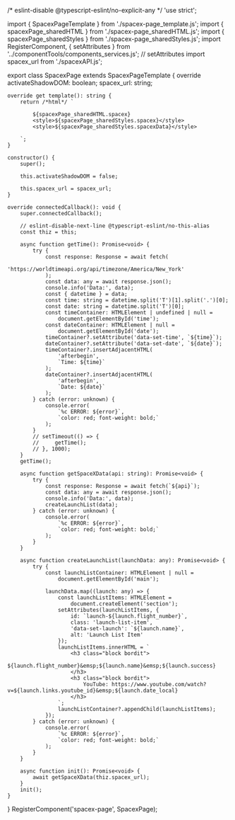 /* eslint-disable @typescript-eslint/no-explicit-any */
'use strict';

import { SpacexPageTemplate } from './spacex-page_template.js';
import { spacexPage_sharedHTML } from './spacex-page_sharedHTML.js';
import { spacexPage_sharedStyles } from './spacex-page_sharedStyles.js';
import RegisterComponent, {
    setAttributes
} from '../componentTools/components_services.js'; // setAttributes
import spacex_url from './spacexAPI.js';

export class SpacexPage extends SpacexPageTemplate {
    override activateShadowDOM: boolean;
    spacex_url: string;

    override get template(): string {
        return /*html*/ `
            
            ${spacexPage_sharedHTML.spacex}
            <style>${spacexPage_sharedStyles.spacex}</style>
            <style>${spacexPage_sharedStyles.spacexData}</style>

        `;
    }

    constructor() {
        super();

        this.activateShadowDOM = false;

        this.spacex_url = spacex_url;
    }

    override connectedCallback(): void {
        super.connectedCallback();

        // eslint-disable-next-line @typescript-eslint/no-this-alias
        const thiz = this;

        async function getTime(): Promise<void> {
            try {
                const response: Response = await fetch(
                    'https://worldtimeapi.org/api/timezone/America/New_York'
                );
                const data: any = await response.json();
                console.info('Data:', data);
                const { datetime } = data;
                const time: string = datetime.split('T')[1].split('.')[0];
                const date: string = datetime.split('T')[0];
                const timeContainer: HTMLElement | undefined | null =
                    document.getElementById('time');
                const dateContainer: HTMLElement | null =
                    document.getElementById('date');
                timeContainer?.setAttribute('data-set-time', `${time}`);
                dateContainer?.setAttribute('data-set-date', `${date}`);
                timeContainer?.insertAdjacentHTML(
                    'afterbegin',
                    `Time: ${time}`
                );
                dateContainer?.insertAdjacentHTML(
                    'afterbegin',
                    `Date: ${date}`
                );
            } catch (error: unknown) {
                console.error(
                    `%c ERROR: ${error}`,
                    `color: red; font-weight: bold;`
                );
            }
            // setTimeout(() => {
            //     getTime();
            // }, 1000);
        }
        getTime();

        async function getSpaceXData(api: string): Promise<void> {
            try {
                const response: Response = await fetch(`${api}`);
                const data: any = await response.json();
                console.info('Data:', data);
                createLaunchList(data);
            } catch (error: unknown) {
                console.error(
                    `%c ERROR: ${error}`,
                    `color: red; font-weight: bold;`
                );
            }
        }

        async function createLaunchList(launchData: any): Promise<void> {
            try {
                const launchListContainer: HTMLElement | null =
                    document.getElementById('main');

                launchData.map((launch: any) => {
                    const launchListItems: HTMLElement =
                        document.createElement('section');
                    setAttributes(launchListItems, {
                        id: `launch-${launch.flight_number}`,
                        class: 'launch-list-item',
                        'data-set-launch': `${launch.name}`,
                        alt: 'Launch List Item'
                    });
                    launchListItems.innerHTML = `
                        <h3 class="block bordit">
                            ${launch.flight_number}&emsp;${launch.name}&emsp;${launch.success}
                        </h3>
                        <h3 class="block bordit">
                            YouTube: https://www.youtube.com/watch?v=${launch.links.youtube_id}&emsp;${launch.date_local}
                        </h3>
                    `;
                    launchListContainer?.appendChild(launchListItems);
                });
            } catch (error: unknown) {
                console.error(
                    `%c ERROR: ${error}`,
                    `color: red; font-weight: bold;`
                );
            }
        }

        async function init(): Promise<void> {
            await getSpaceXData(thiz.spacex_url);
        }
        init();
    }
}
RegisterComponent('spacex-page', SpacexPage);
